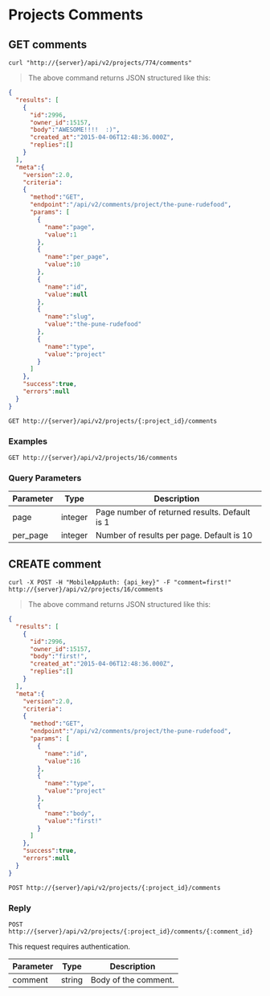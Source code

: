 # Projects Comments

## GET comments

```shell
curl "http://{server}/api/v2/projects/774/comments"
```

> The above command returns JSON structured like this:

```json
{
  "results": [
    {
      "id":2996,
      "owner_id":15157,
      "body":"AWESOME!!!!  :)",
      "created_at":"2015-04-06T12:48:36.000Z",
      "replies":[]
    }
  ],
  "meta":{
    "version":2.0,
    "criteria":
    {
      "method":"GET",
      "endpoint":"/api/v2/comments/project/the-pune-rudefood",
      "params": [
        {
          "name":"page",
          "value":1
        },
        {
          "name":"per_page",
          "value":10
        },
        {
          "name":"id",
          "value":null
        },
        {
          "name":"slug",
          "value":"the-pune-rudefood"
        },
        {
          "name":"type",
          "value":"project"
        }
      ]
    },
    "success":true,
    "errors":null
  }
}
```

`GET http://{server}/api/v2/projects/{:project_id}/comments`

### Examples

`GET http://{server}/api/v2/projects/16/comments`

### Query Parameters

Parameter | Type  | Description
--------- | ----- | -----------
page | integer | Page number of returned results. Default is 1
per_page | integer | Number of results per page. Default is 10

## CREATE comment

```shell
curl -X POST -H "MobileAppAuth: {api_key}" -F "comment=first!" http://{server}/api/v2/projects/16/comments
```

> The above command returns JSON structured like this:

```json
{
  "results": [
    {
      "id":2996,
      "owner_id":15157,
      "body":"first!",
      "created_at":"2015-04-06T12:48:36.000Z",
      "replies":[]
    }
  ],
  "meta":{
    "version":2.0,
    "criteria":
    {
      "method":"GET",
      "endpoint":"/api/v2/comments/project/the-pune-rudefood",
      "params": [
        {
          "name":"id",
          "value":16
        },
        {
          "name":"type",
          "value":"project"
        },
        {
          "name":"body",
          "value":"first!"
        }
      ]
    },
    "success":true,
    "errors":null
  }
}
```

`POST http://{server}/api/v2/projects/{:project_id}/comments`

### Reply

`POST http://{server}/api/v2/projects/{:project_id}/comments/{:comment_id}`

This request requires authentication.

Parameter | Type  | Description
--------- | ----- | -----------
comment | string | Body of the comment.
